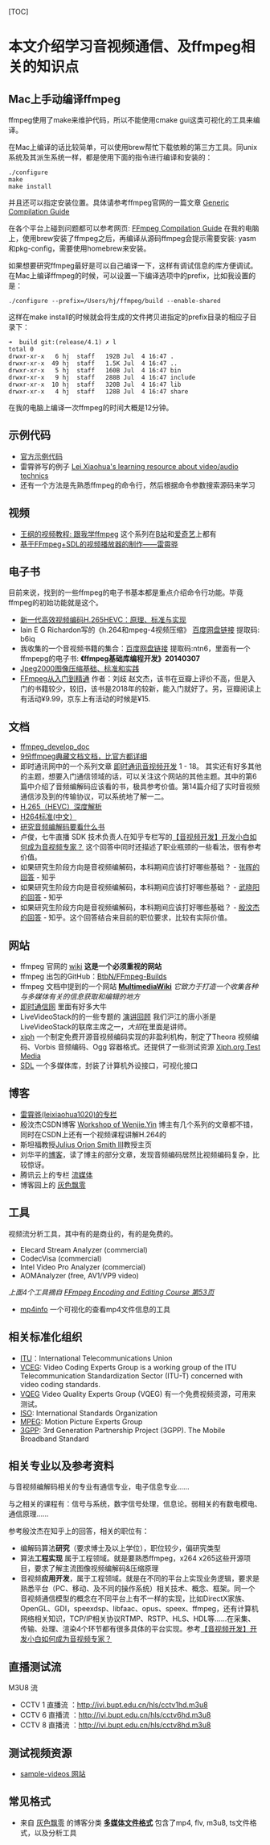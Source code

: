 [TOC]

# 本文介绍学习音视频通信、及ffmpeg相关的知识点

## Mac上手动编译ffmpeg

ffmpeg使用了make来维护代码，所以不能使用cmake gui这类可视化的工具来编译。

在Mac上编译的话比较简单，可以使用brew帮忙下载依赖的第三方工具。同unix系统及其派生系统一样，都是使用下面的指令进行编译和安装的：

```
./configure
make
make install
```

并且还可以指定安装位置。具体请参考ffmpeg官网的一篇文章 [Generic Compilation Guide](https://trac.ffmpeg.org/wiki/CompilationGuide/Generic)

在各个平台上碰到问题都可以参考网页: [FFmpeg Compilation Guide](https://trac.ffmpeg.org/wiki/CompilationGuide)
在我的电脑上，使用brew安装了ffmpeg之后，再编译从源码ffmpeg会提示需要安装: yasm和pkg-config，需要使用homebrew来安装。

如果想要研究ffmpeg最好是可以自己编译一下，这样有调试信息的库方便调试。在Mac上编译ffmpeg的时候，可以设置一下编译选项中的prefix，比如我设置的是：
```
./configure --prefix=/Users/hj/ffmpeg/build --enable-shared
```

这样在make install的时候就会将生成的文件拷贝进指定的prefix目录的相应子目录下：

```
➜  build git:(release/4.1) ✗ l
total 0
drwxr-xr-x   6 hj  staff   192B Jul  4 16:47 .
drwxr-xr-x  49 hj  staff   1.5K Jul  4 16:47 ..
drwxr-xr-x   5 hj  staff   160B Jul  4 16:47 bin
drwxr-xr-x   9 hj  staff   288B Jul  4 16:47 include
drwxr-xr-x  10 hj  staff   320B Jul  4 16:47 lib
drwxr-xr-x   4 hj  staff   128B Jul  4 16:47 share
```

在我的电脑上编译一次ffmpeg的时间大概是12分钟。

## 示例代码

- [官方示例代码](https://ffmpeg.org/doxygen/trunk/examples.html)
- 雷霄骅写的例子 [Lei Xiaohua's learning resource about video/audio technics](http://leixiaohua1020.github.io/#ffmpeg-development-examples)
- 还有一个方法是先熟悉ffmpeg的命令行，然后根据命令参数搜索源码来学习

## 视频

- [王纲的视频教程: 跟我学ffmpeg](http://www.chungen90.com/index.php?m=text&a=index&classify_id=208) 这个系列在[B站](https://www.bilibili.com/video/av53895486/)和[爱奇艺](https://www.iqiyi.com/u/1426749687/feeds)上都有
- [基于FFmpeg+SDL的视频播放器的制作——雷霄骅](https://www.bilibili.com/video/av9927626)

## 电子书

目前来说，找到的一些ffmpeg的电子书基本都是重点介绍命令行功能。毕竟ffmpeg的初始功能就是这个。

- [新一代高效视频编码H.265HEVC：原理、标准与实现](https://download.csdn.net/download/zhousiwei/10399111)
- Iain E G Richardon写的《h.264和mpeg-4视频压缩》 [百度网盘链接](https://pan.baidu.com/s/1CgGi7wnEndFKZJQr423wlA) 提取码: b6iq
- 我收集的一个音视频书籍的集合：[百度网盘链接](https://pan.baidu.com/s/14sRXztH-2iysfEFgPHIBsg) 提取码:ntn6，里面有一个ffmpepg的电子书: **《ffmpeg基础库编程开发》20140307**
- [Jpeg2000图像压缩基础、标准和实践](https://issuu.com/xiuxiuebook/docs/jpeg2000___________________________)
- [FFmpeg从入门到精通](https://read.douban.com/ebook/49786757/) 作者：刘歧 赵文杰，该书在豆瓣上评价不高，但是入门的书籍较少，较旧，该书是2018年的较新，能入门就好了。另，豆瓣阅读上有活动¥9.99，京东上有活动的时候是¥15.

## 文档

- [ffmpeg_develop_doc](https://github.com/0voice/ffmpeg_develop_doc)
- [9份ffmpeg典藏文档文档，比官方都详细](https://zhuanlan.zhihu.com/p/456072886)
- 即时通讯网中的一个系列文章 [即时通讯音视频开发](http://www.52im.net/thread-228-1-1.html) 1 - 18。 其实还有好多其他的主题，想要入门通信领域的话，可以关注这个网站的其他主题。其中的第6篇中介绍了音频编解码应该看的书，极具参考价值。第14篇介绍了实时音视频通信涉及到的传输协议，可以系统地了解一二。
- [H.265（HEVC）深度解析](https://blog.csdn.net/xiaojun111111/article/details/61199130)
- [H264标准(中文）](https://download.csdn.net/download/qq_37301839/10750036)
- [研究音频编解码要看什么书](https://www.cnblogs.com/gaozehua/archive/2012/04/10/2440219.html)
- 卢俊，七牛直播 SDK 技术负责人在知乎专栏写的[【音视频开发】开发小白如何成为音视频专家？](https://zhuanlan.zhihu.com/p/31717622) 这个回答中同时还描述了职业瓶颈的一些看法，很有参考价值。
- 如果研究生阶段方向是音视频编解码，本科期间应该打好哪些基础？ - [张晖的回答](https://www.zhihu.com/question/27005982/answer/34945817) - 知乎
- 如果研究生阶段方向是音视频编解码，本科期间应该打好哪些基础？ - [武晓阳的回答](https://www.zhihu.com/question/27005982/answer/51158064) - 知乎
- 如果研究生阶段方向是音视频编解码，本科期间应该打好哪些基础？ - [殷汶杰的回答](https://www.zhihu.com/question/27005982/answer/590029948) - 知乎。这个回答结合来目前的职位要求，比较有实际价值。

## 网站

- ffmpeg 官网的 [wiki](https://trac.ffmpeg.org/) **这是一个必须重视的网站**
- ffmpeg 出包的GitHub：[BtbN/FFmpeg-Builds](https://github.com/BtbN/FFmpeg-Builds)
- ffmpeg 文档中提到的一个网站 **[MultimediaWiki](https://wiki.multimedia.cx/index.php)** *它致力于打造一个收集各种与多媒体有关的信息获取和编辑的地方*
- [即时通信网](http://www.52im.net/) 里面有好多大牛
- LiveVideoStack的的一些专题的 [演讲回顾](http://sh2019.livevideostack.com/article) 我们沪江的唐小浙是LiveVideoStack的联席主席之一，*大招*在里面是讲师。
- [xiph](https://www.xiph.org) 一个制定免费开源音视频编码实现的非盈利机构，制定了Theora 视频编码、Vorbis 音频编码、Ogg 容器格式。还提供了一些测试资源 [Xiph.org Test Media](https://media.xiph.org)
- [SDL](http://www.libsdl.org) 一个多媒体库，封装了计算机外设接口，可视化接口

## 博客
- [雷霄骅(leixiaohua1020)的专栏](https://blog.csdn.net/leixiaohua1020)
- 殷汶杰CSDN博客 [Workshop of Wenjie.Yin](https://blog.csdn.net/shaqoneal) 博主有几个系列的文章都不错，同时在CSDN上还有一个视频课程讲解H.264的
- 斯坦福教授[Julius Orion Smith III](https://ccrma.stanford.edu/~jos/)教授主页
- 刘华平的[博客](https://www.cnblogs.com/huaping-audio/)，读了博主的部分文章，发现音频编码居然比视频编码复杂，比较惊讶。
- 腾讯云上的专栏 [流媒体](https://cloud.tencent.com/developer/column/4902)
- 博客园上的 [灰色飘零](https://www.cnblogs.com/renhui/category/1165051.html)

## 工具

视频流分析工具，其中有的是商业的，有的是免费的。

- Elecard Stream Analyzer (commercial)
- CodecVisa (commercial)
- Intel Video Pro Analyzer (commercial)
- AOMAnalyzer (free, AV1/VP9 video)

*上面4个工具摘自 [FFmpeg Encoding and Editing Course 第53页](https://slhck.info/ffmpeg-encoding-course/#/53)*

- [mp4info](https://www.bento4.com/documentation/mp4info/) 一个可视化的查看mp4文件信息的工具


## 相关标准化组织

- [ITU](https://www.itu.int/en/Pages/default.aspx)：International Telecommunications Union
- [VCEG](https://www.itu.int/en/ITU-T/studygroups/2017-2020/16/Pages/video/vceg.aspx): Video Coding Experts Group is a working group of the ITU Telecommunication Standardization Sector (ITU-T) concerned with video coding standards.
- [VQEG](https://www.its.bldrdoc.gov/vqeg/video-datasets-and-organizations.aspx) Video Quality Experts Group (VQEG) 有一个免费视频资源，可用来测试。
- [ISO](): International Standards Organization
- [MPEG](https://mpeg.chiariglione.org): Motion Picture Experts Group
- [3GPP](https://www.3gpp.org): 3rd Generation Partnership Project (3GPP). The Mobile Broadband Standard

## 相关专业以及参考资料

与音视频编解码相关的专业有通信专业，电子信息专业……

与之相关的课程有：信号与系统，数字信号处理，信息论。弱相关的有数电模电、通信原理……

参考殷汶杰在知乎上的回答，相关的职位有：

- 编解码算法**研究**（要求博士及以上学位），职位较少，偏研究类型
- 算法**工程实现** 属于工程领域。就是要熟悉ffmpeg，x264 x265这些开源项目，要求了解主流图像视频编解码&压缩原理
- 音视频**应用开发**，属于工程领域。就是在不同的平台上实现业务逻辑，要求是熟悉平台（PC、移动、及不同的操作系统）相关技术、概念、框架。同一个音视频通信模型的概念在不同平台上有不一样的实现，比如DirectX家族、OpenGL、GDI，speexdsp、libfaac、opus、speex、ffmpeg，还有计算机网络相关知识，TCP/IP相关协议RTMP、RSTP、HLS、HDL等……在采集、传输、处理、渲染4个环节都有很多具体的平台实现。参考[【音视频开发】开发小白如何成为音视频专家？](https://zhuanlan.zhihu.com/p/31717622)  

## 直播测试流
M3U8 流
- CCTV 1 直播流 ：http://ivi.bupt.edu.cn/hls/cctv1hd.m3u8
- CCTV 6 直播流 ：http://ivi.bupt.edu.cn/hls/cctv6hd.m3u8
- CCTV 8 直播流 ：http://ivi.bupt.edu.cn/hls/cctv8hd.m3u8

## 测试视频资源
- [sample-videos 网站](https://sample-videos.com/index.php)

## 常见格式
- 来自 [灰色飘零](https://www.cnblogs.com/renhui/category/1165051.html) 的博客分类 **[多媒体文件格式](https://www.cnblogs.com/renhui/category/1393420.html)** 包含了mp4, flv, m3u8, ts文件格式，以及分析工具

